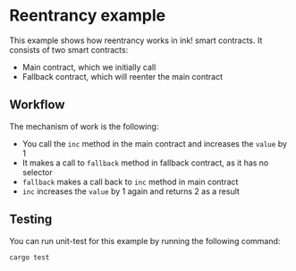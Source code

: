 # Reentrancy example

This example shows how reentrancy works in ink! smart contracts.
It consists of two smart contracts:

- Main contract, which we initially call
- Fallback contract, which will reenter the main contract

## Workflow

The mechanism of work is the following:

- You call the `inc` method in the main contract and increases the `value` by 1
- It makes a call to `fallback` method in fallback contract, as it has no selector
- `fallback` makes a call back to `inc` method in main contract
- `inc` increases the `value` by 1 again and returns 2 as a result

## Testing

You can run unit-test for this example by running the following command:

```bash
cargo test
```